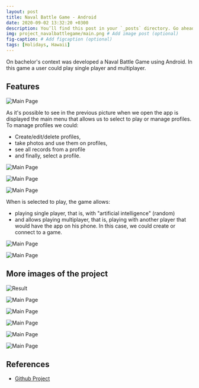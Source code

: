 ```yaml
---
layout: post
title: Naval Battle Game - Android
date: 2020-09-02 13:32:20 +0300
description: You’ll find this post in your `_posts` directory. Go ahead and edit it and re-build the site to see your changes. # Add post description (optional)
img: project_navalbattlegame/main.png # Add image post (optional)
fig-caption: # Add figcaption (optional)
tags: [Holidays, Hawaii]
---
```


On bachelor's context was developed a Naval Battle Game using Android. In this game a user could play single player and multiplayer.

## Features

![Main Page]({{site.baseurl}}/assets/img/project_navalbattlegame/main_menu.png)

As it's possible to see in the previous picture when we open the app is displayed the main menu that allows us to select to play or manage profiles.
To manage profiles we could:
* Create/edit/delete profiles,
* take photos and use them on profiles,
* see all records from a profile
* and finally, select a profile.

![Main Page]({{site.baseurl}}/assets/img/project_navalbattlegame/3.png)

![Main Page]({{site.baseurl}}/assets/img/project_navalbattlegame/5.png)

![Main Page]({{site.baseurl}}/assets/img/project_navalbattlegame/6.png)


When is selected to play, the game allows:
* playing single player, that is, with "artificial intelligence" (random)
* and allows playing multiplayer, that is, playing with another player that would have the app on his phone. In this case, we could create or connect to a game.

![Main Page]({{site.baseurl}}/assets/img/project_navalbattlegame/9.png)

![Main Page]({{site.baseurl}}/assets/img/project_navalbattlegame/10.png)

## More images of the project
<img src="{{site.baseurl}}/assets/img/project_navalbattlegame/architecture.png" alt="Result" class="post-images">

![Main Page]({{site.baseurl}}/assets/img/project_navalbattlegame/12.png)

![Main Page]({{site.baseurl}}/assets/img/project_navalbattlegame/13.png)

![Main Page]({{site.baseurl}}/assets/img/project_navalbattlegame/14.png)

![Main Page]({{site.baseurl}}/assets/img/project_navalbattlegame/15.png)

![Main Page]({{site.baseurl}}/assets/img/project_navalbattlegame/12.png)

## References
* [Github Project](https://github.com/brunocoelho1997/NavalBattleGame)